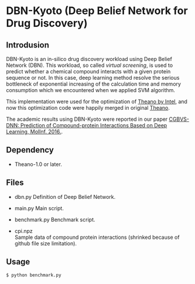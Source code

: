 # DBN-Kyoto (Deep Belief Network for Drug Discovery)

## Introdusion

DBN-Kyoto is an in-silico drug discovery workload using Deep Belief Network (DBN). This workload, so called _virtual screening_, is used to predict whether a chemical compound interacts with a given protein sequence or not. In this case, deep learning method resolve the serious bottleneck of exponential increasing of the calculation time and memory consumption which we encountered when we applied SVM algorithm.

This implementation were used for the optimization of [Theano by Intel](https://github.com/intel/theano), and now this optimization code were happily merged in original [Theano](https://github.com/theano/theano).

The academic results using DBN-Kyoto were reported in our paper [CGBVS-DNN: Prediction of Compound-protein Interactions Based on Deep Learning, MolInf. 2016.](http://onlinelibrary.wiley.com/doi/10.1002/minf.201600045/abstract).

## Dependency

- Theano-1.0 or later.

## Files

- dbn.py
    Definition of Deep Belief Network.

- main.py
    Main script.

- benchmark.py
    Benchmark script.

- cpi.npz  
    Sample data of compound protein interactions (shrinked because of github file size limitation).  

## Usage

```
$ python benchmark.py
```

